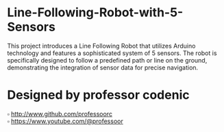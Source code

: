 # Line-Following-Robot-with-5-Sensors

This project introduces a Line Following Robot that utilizes Arduino technology and features a sophisticated system of 5 sensors. The robot is specifically designed to follow a predefined path or line on the ground, demonstrating the integration of sensor data for precise navigation.

# Designed by professor codenic

▫️ http://www.github.com/professoorc   
▫️ https://www.youtube.com/@professoor
